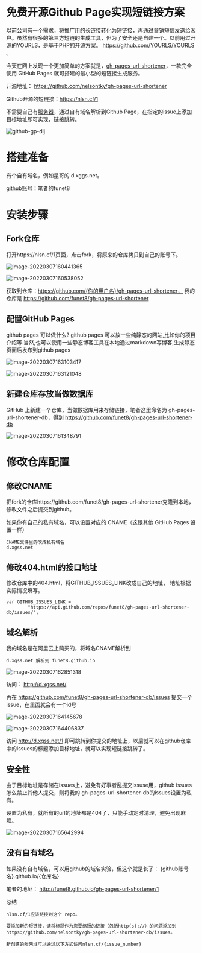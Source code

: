 # 免费开源Github Page实现短链接方案

以前公司有一个需求，将推广用的长链接转化为短链接，再通过营销短信发送给客户。虽然有很多的第三方短链的生成工具，但为了安全还是自建一个。以前用过开源的YOURLS，是基于PHP的开源方案。 https://github.com/YOURLS/YOURLS 。

今天在网上发现一个更加简单的方案就是，[gh-pages-url-shortener](https://github.com/nelsontky/gh-pages-url-shortener)，一款完全使用 GitHub Pages 就可搭建的最小型的短链接生成服务。

开源地址： https://github.com/nelsontky/gh-pages-url-shortener

Github开源的短链接：https://nlsn.cf/1

不需要自己有[服务器](http://d.xgss.net/2)，通过自有域名解析到Github Page，在指定的issue上添加目标地址即可实现，链接跳转。

![github-gp-dlj](https://imgoss.xgss.net/picgo/github-gp-dlj-16511312944362.jpg?aliyun)



# 搭建准备

有个自有域名，例如星哥的 d.xggs.net。

github账号：笔者的funet8

# 安装步骤

## Fork仓库

打开https://nlsn.cf/1页面，点击fork，将原来的仓库拷贝到自己的账号下。

![image-20220307160441365](https://imgoss.xgss.net/picgo/image-20220307160441365.png?aliyun)



![image-20220307160538052](https://imgoss.xgss.net/picgo/image-20220307160538052.png?aliyun)



获取到仓库：https://github.com/{你的用户名}/gh-pages-url-shortener， 我的仓库是 https://github.com/funet8/gh-pages-url-shortener

## 配置GitHub Pages

github pages 可以做什么?
github pages 可以放一些纯静态的网站,比如你的项目介绍等.当然,也可以使用一些静态博客工具在本地通过markdown写博客,生成静态页面后发布到github pages

![image-20220307163103417](https://imgoss.xgss.net/picgo/image-20220307163103417.png?aliyun)



![image-20220307163121048](https://imgoss.xgss.net/picgo/image-20220307163121048.png?aliyun)





## 新建仓库存放当做数据库

GitHub 上新建一个仓库，当做数据库用来存储链接，笔者这里命名为 gh-pages-url-shortener-db，得到 https://github.com/funet8/gh-pages-url-shortener-db

![image-20220307161348791](https://imgoss.xgss.net/picgo/image-20220307161348791.png?aliyun)





# 修改仓库配置

## 修改CNAME

把fork的仓库https://github.com/funet8/gh-pages-url-shortener克隆到本地，修改文件之后提交到github。

如果你有自己的私有域名，可以设置对应的 CNAME（这跟其他 GitHub Pages 设置一样）

```
CNAME文件里的改成私有域名
d.xgss.net
```



## 修改404.html的接口地址

修改仓库中的404.html，将GITHUB_ISSUES_LINK改成自己的地址， 地址根据实际情况填写。

```
var GITHUB_ISSUES_LINK =
        "https://api.github.com/repos/funet8/gh-pages-url-shortener-db/issues/";

```



## 域名解析

我的域名是在阿里云上购买的，将域名CNAME解析到

```
d.xgss.net 解析到 funet8.github.io
```

![image-20220307162851318](https://imgoss.xgss.net/picgo/image-20220307162851318.png?aliyun)



访问： http://d.xgss.net/

再在 https://github.com/funet8/gh-pages-url-shortener-db/issues 提交一个issue，在里面就会有一个id号

![image-20220307164145678](https://imgoss.xgss.net/picgo/image-20220307164145678.png?aliyun)



![image-20220307164406837](https://imgoss.xgss.net/picgo/image-20220307164406837-165113136913213.png?aliyun)



访问 http://d.xgss.net/1 即可跳转到你提交的地址上，以后就可以在github仓库中的issues的标题添加目标地址，就可以实现短链接跳转了。

## 安全性

由于目标地址是存储在issues上，避免有好事者乱提交issuse用，github issues 怎么禁止其他人提交，则将我的 gh-pages-url-shortener-db的issues设置为私有。

设置为私有，就所有的url的地址都是404了，只能手动定时清理，避免出现麻烦。

![image-20220307165642994](https://imgoss.xgss.net/picgo/image-20220307165642994.png?aliyun)





## 没有自有域名

如果没有自有域名，可以用github的域名实验，但这个就是长了： {github账号名}.github.io/{仓库名}

笔者的地址： http://funet8.github.io/gh-pages-url-shortener/1

总结

```
nlsn.cf/1应该链接到这个 repo。

要添加新的短链接，请将标题作为您要缩短的链接（包括http(s)://）的问题添加到 https://github.com/nelsontky/gh-pages-url-shortener-db/issues。

新创建的短网址可以通过以下方式访问nlsn.cf/{issue_number}
```







